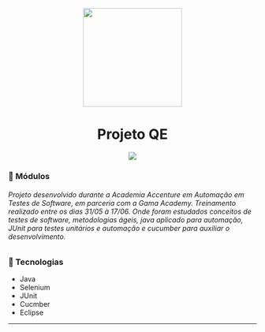 <div align="center">
    <img src="https://xpcorp.gama.academy/assets/logo-nav-black-478b995c681064a54339fa14e4885288162d2cb9c6a8ddca326315622f0a25cf.svg" width="200">
    <h1>Projeto QE</h1>
</div>

<div align="center">
    <img src="video.gif">
</div>


### :memo: Módulos

###### Projeto desenvolvido durante a Academia Accenture em Automação em Testes de Software, em parceria com a Gama Academy. Treinamento realizado entre os dias 31/05 à 17/06. Onde foram estudados conceitos de testes de software, metodologias ágeis, java aplicado para automação, JUnit para testes unitários e automação e cucumber para auxiliar o desenvolvimento.


### :hammer: Tecnologias
<ul>
    <li>Java</li>
    <li>Selenium</li>
    <li>JUnit</li>
    <li>Cucmber</li>
    <li>Eclipse</li>
</ul>


<hr>